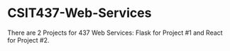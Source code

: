 # CSIT437-Web-Services
There are 2 Projects for 437 Web Services: Flask for Project #1 and React for Project #2.
